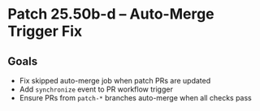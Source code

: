 # Patch 25.50b-d – Auto-Merge Trigger Fix

## Goals
- Fix skipped auto-merge job when patch PRs are updated
- Add `synchronize` event to PR workflow trigger
- Ensure PRs from `patch-*` branches auto-merge when all checks pass
